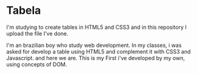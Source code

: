 # Tabela
I'm studying to create tables in HTML5 and CSS3 and in this repository I upload the file I've done.

I'm an brazilian boy who study web development. In my classes, i was asked for develop a table using HTML5 and complement it with CSS3 and Javascript.
and here we are. This is my First <table> i've developed by my own, using concepts of DOM.
